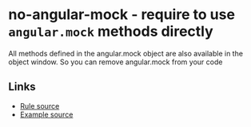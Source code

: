 <!-- WARNING: Generated documentation. Edit docs and examples in the rule and examples file ('rules/no-angular-mock.js', 'examples/no-angular-mock.js'). -->

# no-angular-mock - require to use `angular.mock` methods directly

All methods defined in the angular.mock object are also available in the object window.
So you can remove angular.mock from your code

## Links

* [Rule source](../rules/no-angular-mock.js)
* [Example source](../examples/no-angular-mock.js)

